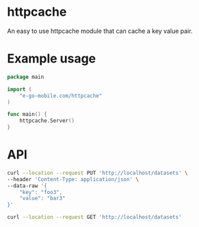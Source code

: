 # httpcache

An easy to use httpcache module that can cache a key value pair.

# Example usage

```go
package main

import (
    "e-go-mobile.com/httpcache"
)

func main() {
	httpcache.Server()
}
```

# API

```bash
curl --location --request PUT 'http://localhost/datasets' \
--header 'Content-Type: application/json' \
--data-raw '{
    "key": "foo3",
    "value": "bar3"
}'
```

```bash
curl --location --request GET 'http://localhost/datasets'
```